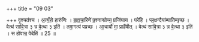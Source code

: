 +++
title = "09 03"

+++
वृ॒श्चत॑श्च । अ॒त्यँ॒हो हारु॑णिः । ब्र॒ह्म॒चा॒रिणे॑ प्र॒श्नान्प्रोच्य॒ प्रजि॑घाय । परे॑हि । प्ल॒क्षन्दैया॑म्पातिम्पृच्छ ।  वेत्थ॑ सावि॒त्रा ३ न्न वे॒त्था ३ इति॑ । तमा॒गत्य॑ पप्रच्छ । आ॒चार्यो॑ मा॒ प्राहै॑षीत् । वेत्थ॑ सावि॒त्रा ३ न्न वे॒त्था ३  इति॑ । स हो॑वाच॒ वेदेति॑ ॥ 25 ॥


